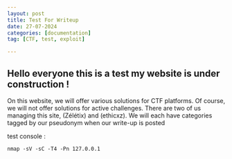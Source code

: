 ```yaml
---
layout: post
title: Test For Writeup
date: 27-07-2024
categories: [documentation]
tag: [CTF, test, exploit]   

---
```


## Hello everyone this is a test my website is under construction !


On this website, we will offer various solutions for CTF platforms. Of course, we will not offer solutions for active challenges. There are two of us managing this site, (Zélétix) and (ethicxz). We will each have categories tagged by our pseudonym when our write-up is posted




test console :

```console
nmap -sV -sC -T4 -Pn 127.0.0.1
```


